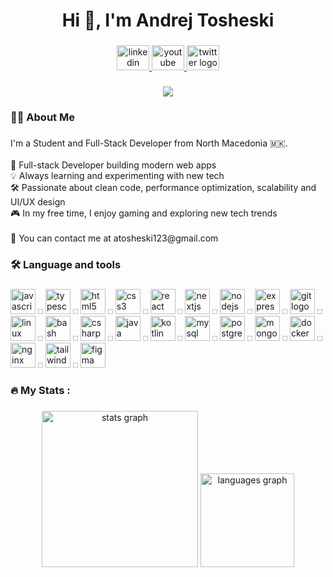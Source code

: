 <h1 align="center">Hi 👋, I'm Andrej Tosheski</h1>

###

<div align="center">
  <a href="www.linkedin.com/in/andrejtosheski" target="_blank">
    <img src="https://raw.githubusercontent.com/maurodesouza/profile-readme-generator/master/src/assets/icons/social/linkedin/default.svg" width="52" height="40" alt="linkedin logo"  />
  </a>
  <a href="https://www.youtube.com/@AndrejTosheski" target="_blank">
    <img src="https://raw.githubusercontent.com/maurodesouza/profile-readme-generator/master/src/assets/icons/social/youtube/default.svg" width="52" height="40" alt="youtube logo"  />
  </a>
  <a href="https://x.com/AndrejTosheski" target="_blank">
    <img src="https://raw.githubusercontent.com/maurodesouza/profile-readme-generator/master/src/assets/icons/social/twitter/default.svg" width="52" height="40" alt="twitter logo"  />
  </a>
</div>

###

<div align="center">
  <img src="https://visitor-badge.laobi.icu/badge?page_id=AndrejTosheski.AndrejTosheski&left_text=Stalkers"  />
</div>

###

<h3 align="left">👨‍💻  About Me</h3>

###

<p align="left">I'm a Student and Full-Stack Developer from North Macedonia 🇲🇰.<br><br>🚀 Full-stack Developer building modern web apps<br>💡 Always learning and experimenting with new tech<br>🛠️ Passionate about clean code, performance optimization, scalability and UI/UX design<br>🎮 In my free time, I enjoy gaming and exploring new tech trends<br><br>📧 You can contact me at atosheski123@gmail.com</p>

###

<h3 align="left">🛠 Language and tools</h3>

###

<div align="left">
  <img src="https://skillicons.dev/icons?i=js" height="40" alt="javascript logo"  />
  <img width="8" height="8" />
  <img src="https://skillicons.dev/icons?i=ts" height="40" alt="typescript logo"  />
  <img width="8" height="8" />
  <img src="https://skillicons.dev/icons?i=html" height="40" alt="html5 logo"  />
  <img width="8" height="8" />
  <img src="https://skillicons.dev/icons?i=css" height="40" alt="css3 logo"  />
  <img width="8" height="8" />
  <img src="https://skillicons.dev/icons?i=react" height="40" alt="react logo"  />
  <img width="8" height="8" />
  <img src="https://skillicons.dev/icons?i=nextjs" height="40" alt="nextjs logo"  />
  <img width="8" height="8" />
  <img src="https://skillicons.dev/icons?i=nodejs" height="40" alt="nodejs logo"  />
  <img width="8" height="8" />
  <img src="https://skillicons.dev/icons?i=express" height="40" alt="express logo"  />
  <img width="8" height="8" />
  <img src="https://skillicons.dev/icons?i=git" height="40" alt="git logo"  />
  <img width="8" height="8" />
  <img src="https://skillicons.dev/icons?i=linux" height="40" alt="linux logo"  />
  <img width="8" height="8" />
  <img src="https://skillicons.dev/icons?i=bash" height="40" alt="bash logo"  />
  <img width="8" height="8" />
  <img src="https://skillicons.dev/icons?i=cs" height="40" alt="csharp logo"  />
  <img width="8" height="8" />
  <img src="https://skillicons.dev/icons?i=java" height="40" alt="java logo"  />
  <img width="8" height="8" />
  <img src="https://skillicons.dev/icons?i=kotlin" height="40" alt="kotlin logo"  />
  <img width="8" height="8" />
  <img src="https://skillicons.dev/icons?i=mysql" height="40" alt="mysql logo"  />
  <img width="8" height="8" />
  <img src="https://skillicons.dev/icons?i=postgres" height="40" alt="postgresql logo"  />
  <img width="8" height="8" />
  <img src="https://skillicons.dev/icons?i=mongodb" height="40" alt="mongodb logo"  />
  <img width="8" height="8" />
  <img src="https://skillicons.dev/icons?i=docker" height="40" alt="docker logo"  />
  <img width="8" height="8" />
  <img src="https://skillicons.dev/icons?i=nginx" height="40" alt="nginx logo"  />
  <img width="8" height="8" />
  <img src="https://skillicons.dev/icons?i=tailwind" height="40" alt="tailwindcss logo"  />
  <img width="8" height="8" />
  <img src="https://skillicons.dev/icons?i=figma" height="40" alt="figma logo"  />
</div>

###

<h3 align="left">🔥   My Stats :</h3>

###

<div align="center">
  <img src="https://github-readme-stats.vercel.app/api?username=AndrejTosheski&hide_title=false&hide_rank=false&show_icons=true&include_all_commits=true&count_private=true&disable_animations=false&theme=dracula&locale=en&hide_border=false&order=1" height="250" alt="stats graph"  />
  <img src="https://github-readme-stats.vercel.app/api/top-langs?username=AndrejTosheski&locale=en&hide_title=false&layout=compact&card_width=320&langs_count=5&theme=dracula&hide_border=false&order=2" height="150" alt="languages graph"  />
</div>

###
